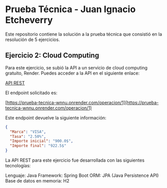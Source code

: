 # Prueba Técnica - Juan Ignacio Etcheverry

Este repositorio contiene la solución a la prueba técnica que consistió en la resolución de 5 ejercicios.

## Ejercicio 2: Cloud Computing

Para este ejercicio, se subió la API a un servicio de cloud computing gratuito, Render. Puedes acceder a la API en el siguiente enlace:

[API REST](https://prueba-tecnica-wnnu.onrender.com)

El endpoint solicitado es:

[https://prueba-tecnica-wnnu.onrender.com/operacion/1](https://prueba-tecnica-wnnu.onrender.com/operacion/1)

Este endpoint devuelve la siguiente información:

```json
{
  "Marca": "VISA",
  "Tasa": "2.50%",
  "Importe inicial": "900.0$",
  "Importe final": "922.5$"
}
```

La API REST para este ejercicio fue desarrollada con las siguientes tecnologías:

Lenguaje: Java
Framework: Spring Boot
ORM: JPA (Java Persistence API)
Base de datos en memoria: H2
